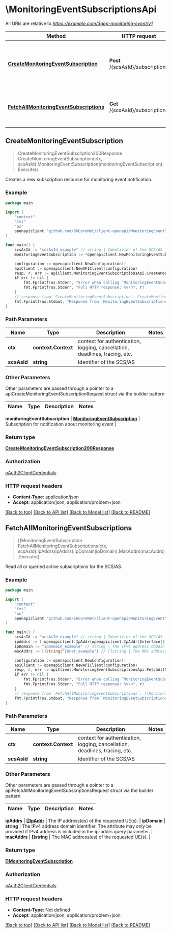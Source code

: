 # \MonitoringEventSubscriptionsApi

All URIs are relative to *https://example.com/3gpp-monitoring-event/v1*

Method | HTTP request | Description
------------- | ------------- | -------------
[**CreateMonitoringEventSubscription**](MonitoringEventSubscriptionsApi.md#CreateMonitoringEventSubscription) | **Post** /{scsAsId}/subscriptions | Creates a new subscription resource for monitoring event notification.
[**FetchAllMonitoringEventSubscriptions**](MonitoringEventSubscriptionsApi.md#FetchAllMonitoringEventSubscriptions) | **Get** /{scsAsId}/subscriptions | Read all or queried active subscriptions for the SCS/AS.



## CreateMonitoringEventSubscription

> CreateMonitoringEventSubscription200Response CreateMonitoringEventSubscription(ctx, scsAsId).MonitoringEventSubscription(monitoringEventSubscription).Execute()

Creates a new subscription resource for monitoring event notification.

### Example

```go
package main

import (
    "context"
    "fmt"
    "os"
    openapiclient "github.com/5GCoreNet/client-openapi/MonitoringEvent"
)

func main() {
    scsAsId := "scsAsId_example" // string | Identifier of the SCS/AS
    monitoringEventSubscription := *openapiclient.NewMonitoringEventSubscription("NotificationDestination_example", *openapiclient.NewMonitoringType()) // MonitoringEventSubscription | Subscription for notification about monitoring event

    configuration := openapiclient.NewConfiguration()
    apiClient := openapiclient.NewAPIClient(configuration)
    resp, r, err := apiClient.MonitoringEventSubscriptionsApi.CreateMonitoringEventSubscription(context.Background(), scsAsId).MonitoringEventSubscription(monitoringEventSubscription).Execute()
    if err != nil {
        fmt.Fprintf(os.Stderr, "Error when calling `MonitoringEventSubscriptionsApi.CreateMonitoringEventSubscription``: %v\n", err)
        fmt.Fprintf(os.Stderr, "Full HTTP response: %v\n", r)
    }
    // response from `CreateMonitoringEventSubscription`: CreateMonitoringEventSubscription200Response
    fmt.Fprintf(os.Stdout, "Response from `MonitoringEventSubscriptionsApi.CreateMonitoringEventSubscription`: %v\n", resp)
}
```

### Path Parameters


Name | Type | Description  | Notes
------------- | ------------- | ------------- | -------------
**ctx** | **context.Context** | context for authentication, logging, cancellation, deadlines, tracing, etc.
**scsAsId** | **string** | Identifier of the SCS/AS | 

### Other Parameters

Other parameters are passed through a pointer to a apiCreateMonitoringEventSubscriptionRequest struct via the builder pattern


Name | Type | Description  | Notes
------------- | ------------- | ------------- | -------------

 **monitoringEventSubscription** | [**MonitoringEventSubscription**](MonitoringEventSubscription.md) | Subscription for notification about monitoring event | 

### Return type

[**CreateMonitoringEventSubscription200Response**](CreateMonitoringEventSubscription200Response.md)

### Authorization

[oAuth2ClientCredentials](../README.md#oAuth2ClientCredentials)

### HTTP request headers

- **Content-Type**: application/json
- **Accept**: application/json, application/problem+json

[[Back to top]](#) [[Back to API list]](../README.md#documentation-for-api-endpoints)
[[Back to Model list]](../README.md#documentation-for-models)
[[Back to README]](../README.md)


## FetchAllMonitoringEventSubscriptions

> []MonitoringEventSubscription FetchAllMonitoringEventSubscriptions(ctx, scsAsId).IpAddrs(ipAddrs).IpDomain(ipDomain).MacAddrs(macAddrs).Execute()

Read all or queried active subscriptions for the SCS/AS.

### Example

```go
package main

import (
    "context"
    "fmt"
    "os"
    openapiclient "github.com/5GCoreNet/client-openapi/MonitoringEvent"
)

func main() {
    scsAsId := "scsAsId_example" // string | Identifier of the SCS/AS
    ipAddrs := []openapiclient.IpAddr{openapiclient.IpAddr{Interface{}: new(interface{})}} // []IpAddr | The IP address(es) of the requested UE(s). (optional)
    ipDomain := "ipDomain_example" // string | The IPv4 address domain identifier. The attribute may only be provided if IPv4 address is included in the ip-addrs query parameter. (optional)
    macAddrs := []string{"Inner_example"} // []string | The MAC address(es) of the requested UE(s). (optional)

    configuration := openapiclient.NewConfiguration()
    apiClient := openapiclient.NewAPIClient(configuration)
    resp, r, err := apiClient.MonitoringEventSubscriptionsApi.FetchAllMonitoringEventSubscriptions(context.Background(), scsAsId).IpAddrs(ipAddrs).IpDomain(ipDomain).MacAddrs(macAddrs).Execute()
    if err != nil {
        fmt.Fprintf(os.Stderr, "Error when calling `MonitoringEventSubscriptionsApi.FetchAllMonitoringEventSubscriptions``: %v\n", err)
        fmt.Fprintf(os.Stderr, "Full HTTP response: %v\n", r)
    }
    // response from `FetchAllMonitoringEventSubscriptions`: []MonitoringEventSubscription
    fmt.Fprintf(os.Stdout, "Response from `MonitoringEventSubscriptionsApi.FetchAllMonitoringEventSubscriptions`: %v\n", resp)
}
```

### Path Parameters


Name | Type | Description  | Notes
------------- | ------------- | ------------- | -------------
**ctx** | **context.Context** | context for authentication, logging, cancellation, deadlines, tracing, etc.
**scsAsId** | **string** | Identifier of the SCS/AS | 

### Other Parameters

Other parameters are passed through a pointer to a apiFetchAllMonitoringEventSubscriptionsRequest struct via the builder pattern


Name | Type | Description  | Notes
------------- | ------------- | ------------- | -------------

 **ipAddrs** | [**[]IpAddr**](IpAddr.md) | The IP address(es) of the requested UE(s). | 
 **ipDomain** | **string** | The IPv4 address domain identifier. The attribute may only be provided if IPv4 address is included in the ip-addrs query parameter. | 
 **macAddrs** | **[]string** | The MAC address(es) of the requested UE(s). | 

### Return type

[**[]MonitoringEventSubscription**](MonitoringEventSubscription.md)

### Authorization

[oAuth2ClientCredentials](../README.md#oAuth2ClientCredentials)

### HTTP request headers

- **Content-Type**: Not defined
- **Accept**: application/json, application/problem+json

[[Back to top]](#) [[Back to API list]](../README.md#documentation-for-api-endpoints)
[[Back to Model list]](../README.md#documentation-for-models)
[[Back to README]](../README.md)

